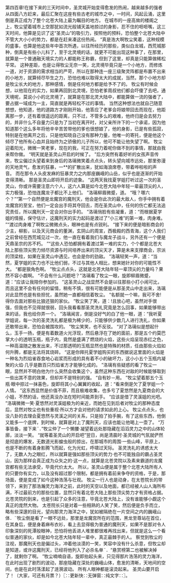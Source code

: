 第四百章!在接下来的三天时间中，圣灵城开始变得愈发的热闹，越来越多的强者从四面八方赶来，最后汇聚在这座有些古老的城市之中，一时间，风起云涌，这里倒是真正成为了整个北苍大陆上最为瞩目的地方。
在城市的一座高耸的楼阁之上，牧尘望着城市上空那犹如流光般铺天盖地掠过的身影，忍不住的咂咂嘴，这三天时间，他算是见识了这“圣灵山”的吸引力，按照他的预料，恐怕整个北苍大陆中不管大大小小的势力，都是在赶来凑这份热闹。
“真是浩大啊牧尘笑着，这种规模的盛事，也算是他这些年中首次所遇，以往所经历的那些，类似白龙城，西荒城那种，倒真是有些小儿科了，至于北灵境的话，就更不可能出现这种事了，在那里，就算是一个普通融天境实力的人都能称王称霸，但到了这里，却真是只能算做稀松平常。
这种差距，也是让得牧尘无奈一笑，北灵境毕竟只是一个小地方，而修炼一道，对于资源的需求相当的严苛，所以在那种连一座三级聚灵阵都是布置不出来的小地方，就算倾尽毕生之力，恐怕也难以取得太大的成就，当然，那个小地方却是牧尘长大的地方，那种感情，倒是任何地方都是给予不了的。
牧尘有时候会想，以他现在的实力，如果再回到北灵境，恐怕老爹周叔他们都会吓傻了去吧，通天境呢，莫说小小的北灵境了，就算是在那北灵大陆中，都能算做一流的强者了，要占据一域成为一主，简直就是再轻松不过的事情。
当然这种想法也就自己随意想想，他知道，他的道路方才刚刚开始，他答应了老爹会将娘带回去而现在，他距离那一步，还有着很遥远的距离，只不过，不管多么的艰难，他终归是会去努力的，并非什么不自量力只是为了当初在离开时，对父亲所许下的一个承诺，因为他知道那个这么多年将他辛辛苦苦带他的爹也很想娘了，他的身影，已是有些孤寂，特别是在他离开之后，只是他知晓自己没有那种力量，他唯一的寄托，便是他这个倾尽了他所有心血并且始终为之骄傲的儿子所以，他可不能让他失望了啊。
牧尘迎着阳光，微微一笑老爹，现在的我，可正在努力着呢你做不到的事情，那就由我来帮你做。
“明天就是圣灵山开启的时候了。
”后方突然有着好听的女孩声音传来，牧尘偏过头望着来到身后的洛璃微笑着点点头，转头望向城市远处，那里弥漫的天地灵气，愈发的狂暴，一**的扩散出来，犹如海浪席卷，带着哗啦啦的声音。
而在那令人头皮发麻的狂暴灵力之内那座巍峨的山岳，似乎也是逐渐的开始变得清晰。
那是圣灵山即将开启的迹象。
“这两天我找夏学姐打听过这一次的圣灵山，你或许需要注意六个人，这六人算是如今北苍大陆中年轻一辈最顶尖的人，实力极强，恐怕连魔龙子都比不上他们。
”洛璃柳眉微蹙，道。
“哦？哪六个？”“第一个自然便是龙魔宫的魔刑天，他会是你此次的最大敌人，你手中拥有着龙魔宫的至宝，他们一定会出手将其夺回去，而在圣灵山中，任何的伤亡都无法追究责任，所以魔刑天一定会对你出手的。
”洛璃俏脸有些凝重，道：“而根据夏学姐的情报，保守估计，这魔刑天的实力起码是渡过了“小三难”的第一难，肉身难。
”“渡过肉身难了啊牧尘微微点头，眼神也是有点锐利。
“接下来的便是暗影商会的少主，柳影，以及天元商会的董渊，玄阴山的周宣，西极殿的西青海，这个人我们之前曾经在西荒城见过一次，他一直在看着我们与魔龙子战斗，另外还有一个便是天鼎圣宗的苏不朽。
”“这些人恐怕都拥有着渡过第一难的实力，个个都是北苍大陆上那些顶尖势力倾尽资源与时间培养出来的顶尖天才，算是未来支撑商会，宗派的顶梁柱，如果在圣灵山中遇见，也会是你的劲敌。
”洛璃轻笑一声，道：“当然，夏学姐的实力也不比他们弱，不过与其他人相比，想来她针对你的可能性不大。
“都是狠角色啊。
”牧尘点点头，这就是北苍大陆年轻一辈顶尖的力量吗？果然不容小觑啊。
“不会有什么问题吧？”洛璃看了牧尘一眼，旋即柳眉微蹙，道：“应该让我陪你参加的。
”这圣灵山之战显然不会是以往那些小打小闹可比，而且这里不会有任何的留情，稍有不慎，很有可能便是从那圣灵山中走出来，洛璃对此显然也是有些担忧，虽然她一直都相信着牧尘。
“名额就一个嘛，我可不舍!得你去面对那些比狼还狠的家伙。
”牧尘笑了笑，道：!且放心吧，虽然对手很强，但我也不见得就很弱，回头我看看那圣灵洗礼究竟是怎么回事，如果能够带出来的话，我也给你弄一个。
”洛璃闻言，倒是没好气的白了他一眼，道：“我听夏学姐说，每一次的圣灵洗礼都是极为稀少的，只能够供少数几人进行洗礼，你如果还敢带出来，恐怕会被围攻的。
”牧尘笑笑，也不反驳。
“对了洛璃似是想起什么，玉手一扬，便是有着数道火光浮现，然后悬浮在了她的面前，那是五个约莫巴掌大小的透明玉瓶，瓶子内，竟然是盛满了燃烧的火焰，这些火焰呈现赤红之色，一种高温随之散发出来，不过那透明的玉瓶显然也是特殊的材质，任由那些火焰如何升腾，都是无法将其烧碎。
“这是你拜托夏学姐购买的东西据说这里面的火焰是一种名为烈焰雀吞食地心岩浆而形成的具有着不小的破坏力，这小小五个玉瓶内凝聚的火焰·几乎是数百只烈焰雀方才能够化成的。
”洛璃有些疑惑的看了牧尘一眼，显然并不明白他为什么突然会收集这个，虽然这种东西在对敌的时候能够取到一些出其不意的效果，但却并不是特别的强。
“自有妙－用。
”牧尘望着那五个玉瓶·眼中掠过一抹喜色，旋即将其小心翼翼的收起，道：“看来倒是欠了夏学姐一个人情。
”这东西显然是价值不菲，而且极难收集，也多亏了夏悠然是九夏商会的大小姐，不然的话，他还真没办法在短时间能弄到手。
“应该是借了灵溪姐的光吧。
”洛璃微微一笑·夏悠然对灵溪姐极为的亲近，而她在见到后者对牧尘的那种态度后，显然对牧尘也有些重视·所以方才会对他的请求如此的上心。
牧尘点点头，也没八卦的去理会夏悠然与灵溪之间的关系，只是拍了拍手腕，有了这些东西，他倒又能多一个底牌，到时候，就算是对上了魔刑天，应该也能让他喝上一壶了。
“万事皆备，接下来¨．”牧尘仲了一个懒腰·凝望着远处那隐藏在滔滔灵力之中的山体轮廓，淡淡一笑。
“就等着圣灵山的开启吧”翌日，尚是清晨时·圣灵城的气氛就俨然是彻底的爆发，无数道光影蝗虫般的掠出，在那城市的周围·一些山峰，平原上，也是不断的有着身影腾飞而起，化为光虹，呼啸过天际。
圣灵洗礼的诱惑太大了，无数人为之眼红，所以就算是强如那些顶尖的势力·也不可能独自的霸占圣灵山，因为那样会真正成为众矢之的·这一点，就算是北苍灵院以及素来霸道的龙魔宫都有些无法承受，毕竟代价太大。
所以，圣灵山便是属于整个北苍大陆所有人的只要你有实力，以及没有超过那个限制，都是拥有着前来争夺的资格，于是，那场面，便是变成了如今这种浩荡与壮观。
牧尘一行人也是动身，在太苍院长的带领下，来到了那浩瀚灵力海洋之前，此时的天空以及地面，都已经被人山人海所布满，不过最前方的那些位置，显然只有着北苍大陆上那些顶尖势力才有资格占据。
北苍灵院的到来，也是引起了众多的注意，毕竟北苍大陆上，没有谁能够小觑这个真正的庞然大物。
太苍院长只是对着一些相熟的人笑了笑，然后便是负手而立，略有些深邃的目光，望向那灵力海洋之中，犹如被隔绝在一片空间之内的巍峨山体．¨牧尘倒是看了一眼不远处，那里是龙魔宫所在的范围，黑龙至尊站在首位，在其身后，便是身着麻布衣衫，看上去显得极为普通的魔刑天，如果不是那对令人印象深刻的死潭般眼神，恐怕将他丢进人堆里都很难再找出来，但就是这么一个看似普通的家伙，却是如今北苍大陆年轻一辈中，真正最棘手的人。
察觉到牧尘的注视，那魔刑天也是偏过头，冲着他淡漠的一笑，笑容中没有什么杀意，但牧尘却是知道，或许这魔刑天，已经将他列入了必杀名单¨．“悬赏榜第二也被解决掉了，就剩你了啊。
”牧尘喃喃自语，旋即抬起头来，只见得那片浩荡的灵力海洋，在此时出现了剧烈的波动，那座隐藏在深处的巍峨山体，愈发的清晰，天地间的空间，也是在此时荡漾起了涟漪波动。
所有人眼神都是滚烫起来。
圣灵山要开启了！（大家，可还有月票？）〖∷更新快∷无弹窗∷纯文字∷〗。
